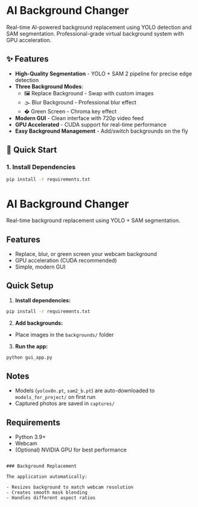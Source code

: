 # AI Background Changer

Real-time AI-powered background replacement using YOLO detection and SAM segmentation. Professional-grade virtual background system with GPU acceleration.

## ✨ Features

- **High-Quality Segmentation** - YOLO + SAM 2 pipeline for precise edge detection
- **Three Background Modes**:
  - 🖼️ Replace Background - Swap with custom images
  - 🌫️ Blur Background - Professional blur effect
  - � Green Screen - Chroma key effect
- **Modern GUI** - Clean interface with 720p video feed
- **GPU Accelerated** - CUDA support for real-time performance
- **Easy Background Management** - Add/switch backgrounds on the fly

## 🚀 Quick Start

### 1. Install Dependencies

```bash
pip install -r requirements.txt
```


# AI Background Changer

Real-time background replacement using YOLO + SAM segmentation.

## Features
- Replace, blur, or green screen your webcam background
- GPU acceleration (CUDA recommended)
- Simple, modern GUI

## Quick Setup
1. **Install dependencies:**
  ```bash
  pip install -r requirements.txt
  ```
2. **Add backgrounds:**
  - Place images in the `backgrounds/` folder
3. **Run the app:**
  ```bash
  python gui_app.py
  ```

## Notes
- Models (`yolov8n.pt`, `sam2_b.pt`) are auto-downloaded to `models_for_project/` on first run
- Captured photos are saved in `captures/`

## Requirements
- Python 3.9+
- Webcam
- (Optional) NVIDIA GPU for best performance
```

### Background Replacement

The application automatically:

- Resizes background to match webcam resolution
- Creates smooth mask blending
- Handles different aspect ratios